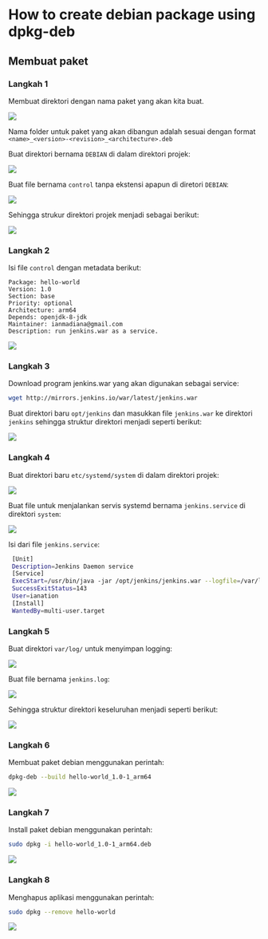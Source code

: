 # How to create debian package using dpkg-deb

## Membuat paket

### Langkah 1

Membuat direktori dengan nama paket yang akan kita buat.

![](../image/2.png)

Nama folder untuk paket yang akan dibangun adalah sesuai dengan format `<name>_<version>-<revision>_<architecture>.deb`

Buat direktori bernama `DEBIAN` di dalam direktori projek:

![](../image/3.png)

Buat file bernama `control` tanpa ekstensi apapun di diretori `DEBIAN`:

![](../image/4.png)

Sehingga strukur direktori projek menjadi sebagai berikut:

![](../image/6.png)
### Langkah 2

Isi file `control` dengan metadata berikut:

```
Package: hello-world
Version: 1.0 
Section: base 
Priority: optional 
Architecture: arm64 
Depends: openjdk-8-jdk 
Maintainer: ianmadiana@gmail.com 
Description: run jenkins.war as a service.
```

![](../image/7.png)

### Langkah 3

Download program jenkins.war yang akan digunakan sebagai service:

```sh
wget http://mirrors.jenkins.io/war/latest/jenkins.war
```

Buat direktori baru `opt/jenkins` dan masukkan file `jenkins.war` ke direktori `jenkins` sehingga struktur direktori menjadi seperti berikut:

![](../image/5.png)

### Langkah 4

Buat direktori baru `etc/systemd/system` di dalam direktori projek:

![](../image/15.png)

Buat file untuk menjalankan servis systemd bernama `jenkins.service` di direktori `system`:

![](../image/16.png)

Isi dari file `jenkins.service`:
```sh
 [Unit]
 Description=Jenkins Daemon service
 [Service]
 ExecStart=/usr/bin/java -jar /opt/jenkins/jenkins.war --logfile=/var/log/jenkins.log
 SuccessExitStatus=143
 User=ianation
 [Install]
 WantedBy=multi-user.target
 ```
### Langkah 5

Buat direktori `var/log/` untuk menyimpan logging:

![](../image/17.png)

Buat file bernama `jenkins.log`:

![](../image/18.png)

Sehingga struktur direktori keseluruhan menjadi seperti berikut:

![](../image/19.png)

### Langkah 6

Membuat paket debian menggunakan perintah:
```sh
dpkg-deb --build hello-world_1.0-1_arm64
```

![](../image/20.png)

### Langkah 7

Install paket debian menggunakan perintah:
```sh
sudo dpkg -i hello-world_1.0-1_arm64.deb
```

![](../image/20.png)

### Langkah 8

Menghapus aplikasi menggunakan perintah:
```sh
sudo dpkg --remove hello-world
```

![](../image/22.png)
